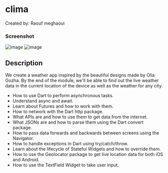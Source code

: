 # clima
Created by: Raouf meghaoui

### Screenshot

![image](https://user-images.githubusercontent.com/72553155/200665725-7a314525-3a8c-4f87-9857-7b106dff020d.png) ![image](https://user-images.githubusercontent.com/72553155/200666146-7fb78f4c-126d-4256-abf9-bb7ad1f0e417.png)


## Description

We create a weather app inspired by the beautiful designs made by Olia Gozha. By the end of the module, we'll be able to find out the live weather data in the current location of the device as well as the weather for any city.

- How to use Dart to perform asynchronous tasks.
- Understand async and await.
- Learn about Futures and how to work with them.
- How to network with the Dart http package.
- What APIs are and how to use them to get data from the internet.
- What JSONs are and how to parse them using the Dart convert package.
- How to pass data forwards and backwards between screens using the Navigator.
- How to handle exceptions in Dart using try/catch/throw.
- Learn about the lifecycle of Stateful Widgets and how to override them.
- How to use the Geolocator package to get live location data for both iOS and Android.
- How to use the TextField Widget to take user input.
